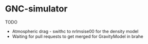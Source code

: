 # GNC-simulator

TODO
- Atmospheric drag - swithc to nrlmsise00 for the density model
- Waiting for pull requests to get merged for GravityModel in brahe